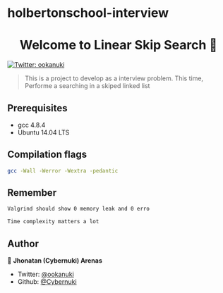 # holbertonschool-interview
<h1 align="center">Welcome to Linear Skip Search 👋</h1>
<p>
  <a href="https://twitter.com/ookanuki" target="_blank">
    <img alt="Twitter: ookanuki" src="https://img.shields.io/twitter/follow/ookanuki.svg?style=social" />
  </a>
</p>

> This is a project to develop as a interview problem. This time, Performe a searching in a skiped linked list

## Prerequisites

- gcc 4.8.4
- Ubuntu 14.04 LTS

## Compilation flags

```sh
gcc -Wall -Werror -Wextra -pedantic
```

## Remember

```sh
Valgrind should show 0 memory leak and 0 erro
```
```sh
Time complexity matters a lot
```

## Author

👤 **Jhonatan (Cybernuki) Arenas**

* Twitter: [@ookanuki](https://twitter.com/ookanuki)
* Github: [@Cybernuki](https://github.com/Cybernuki)
